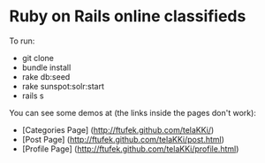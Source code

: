 Ruby on Rails online classifieds
===

To run:
- git clone
- bundle install
- rake db:seed
- rake sunspot:solr:start
- rails s


You can see some demos at (the links inside the pages don't work):
- [Categories Page] (http://ftufek.github.com/telaKKi/)
- [Post Page] (http://ftufek.github.com/telaKKi/post.html)
- [Profile Page] (http://ftufek.github.com/telaKKi/profile.html)

